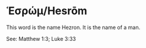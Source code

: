 # Ἑσρώμ/Hesrōm

This word is the name Hezron. It is the name of a man.

See: Matthew 1:3; Luke 3:33
